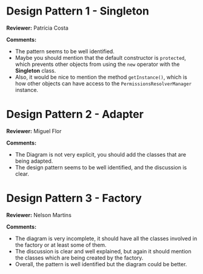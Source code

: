 # Design Pattern 1 - Singleton

**Reviewer:** Patrícia Costa

**Comments:**

- The pattern seems to be well identified.
- Maybe you should mention that the default constructor is `protected`, which prevents other objects from using the `new` operator with the **Singleton** class.
- Also, it would be nice to mention the method `getInstance()`, which is how other objects can have access to the `PermissionsResolverManager` instance. 

# Design Pattern 2 - Adapter

**Reviewer:** Miguel Flor

**Comments:**

- The Diagram is not very explicit, you should add the classes that are being adapted.
- The design pattern seems to be well identified, and the discussion is clear.

# Design Pattern 3 - Factory

**Reviewer:** Nelson Martins

**Comments:**

- The diagram is very incomplete, it should have all the classes involved in the factory or at least some of them.
- The discussion is clear and well explained, but again it should mention the classes which are being created by the factory.
- Overall, the pattern is well identified but the diagram could be better.